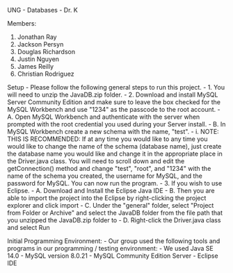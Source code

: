 UNG - Databases - Dr. K

Members:
1. Jonathan Ray
2. Jackson Persyn
3. Douglas Richardson
4. Justin Nguyen
5. James Reilly
6. Christian Rodriguez

Setup
	- Please follow the following general steps to run this project.
		- 1. You will need to unzip the JavaDB.zip folder. 
		- 2. Download and install MySQL Server Community Edition and make sure to leave the box checked for the MySQL Workbench and use "1234" as the passcode to the root account.
			- A. Open MySQL Workbench and authenticate with the server when prompted with the root credential you used during your Server install.
			- B. In MySQL Workbench create a new schema with the name, "test". 
				- i. NOTE: THIS IS RECOMMENDED: If at any time you would like to any time you would like to change the name of the schema (database name), just create the database name you would like and change it in the appropriate place in the Driver.java class. You will need to scroll down and edit the getConnection() method and change "test", "root", and "1234" with the name of the schema you created, the username for MySQL, and the password for MySQL. You can now run the program.
		- 3. If you wish to use Eclipse.
			- A. Download and Install the Eclipse Java IDE
			- B. Then you are able to import the project into the Eclipse by right-clicking the project explorer and click import
			- C. Under the "general" folder, select "Project from Folder or Archive" and select the JavaDB folder from the file path that you unzipped the JavaDB.zip folder to
			- D. Right-click the Driver.java class and select Run

Initial Programming Environment:
	- Our group used the following tools and programs in our programming / testing environment:
		- We used Java SE 14.0
		- MySQL version 8.0.21
		- MySQL Community Edition Server
		- Eclipse IDE 
